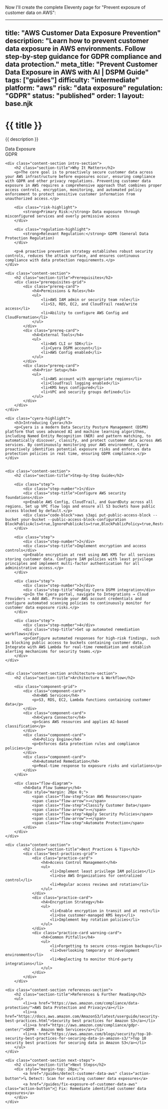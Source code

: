 Now I'll create the complete Eleventy page for "Prevent exposure of customer data on AWS":

---
title: "AWS Customer Data Exposure Prevention"
description: "Learn how to prevent customer data exposure in AWS environments. Follow step-by-step guidance for GDPR compliance and data protection."
meta_title: "Prevent Customer Data Exposure in AWS with AI | DSPM Guide"
tags: ["guides"]
difficulty: "intermediate"
platform: "aws"
risk: "data exposure"
regulation: "GDPR"
status: "published"
order: 1
layout: base.njk
---

<div class="container">
    <div class="header">
        <h1>{{ title }}</h1>
        <p>{{ description }}</p>
        <div class="badge">Data Exposure</div>
        <div class="badge regulation">GDPR</div>
    </div>

    <div class="content-section intro-section">
        <h2 class="section-title">Why It Matters</h2>
        <p>The core goal is to proactively secure customer data across your AWS infrastructure before exposures occur, ensuring compliance with GDPR and other privacy regulations. Preventing customer data exposure in AWS requires a comprehensive approach that combines proper access controls, encryption, monitoring, and automated policy enforcement to protect sensitive customer information from unauthorized access.</p>
        
        <div class="risk-highlight">
            <strong>Primary Risk:</strong> Data exposure through misconfigured services and overly permissive access
        </div>
        
        <div class="regulation-highlight">
            <strong>Relevant Regulation:</strong> GDPR (General Data Protection Regulation)
        </div>
        
        <p>A proactive prevention strategy establishes robust security controls, reduces the attack surface, and ensures continuous compliance with data protection requirements.</p>
    </div>

    <div class="content-section">
        <h2 class="section-title">Prerequisites</h2>
        <div class="prerequisites-grid">
            <div class="prereq-card">
                <h4>Permissions & Roles</h4>
                <ul>
                    <li>AWS IAM admin or security team role</li>
                    <li>S3, RDS, EC2, and CloudTrail read/write access</li>
                    <li>Ability to configure AWS Config and CloudFormation</li>
                </ul>
            </div>
            <div class="prereq-card">
                <h4>External Tools</h4>
                <ul>
                    <li>AWS CLI or SDK</li>
                    <li>Cyera DSPM account</li>
                    <li>AWS Config enabled</li>
                </ul>
            </div>
            <div class="prereq-card">
                <h4>Prior Setup</h4>
                <ul>
                    <li>AWS account with appropriate regions</li>
                    <li>CloudTrail logging enabled</li>
                    <li>KMS keys configured</li>
                    <li>VPC and security groups defined</li>
                </ul>
            </div>
        </div>
    </div>
	
    <div class="cyera-highlight">
        <h3>Introducing Cyera</h3>
        <p>Cyera is a modern Data Security Posture Management (DSPM) platform that uses advanced AI and machine learning algorithms, including Named Entity Recognition (NER) and pattern matching, to automatically discover, classify, and protect customer data across AWS services. By continuously monitoring your AWS environment, Cyera proactively identifies potential exposure risks and enforces data protection policies in real time, ensuring GDPR compliance.</p>
    </div>
	

    <div class="content-section">
        <h2 class="section-title">Step-by-Step Guide</h2>
        
        <div class="step">
            <div class="step-number">1</div>
            <div class="step-title">Configure AWS security foundations</div>
            <p>Enable AWS Config, CloudTrail, and GuardDuty across all regions. Set up VPC flow logs and ensure all S3 buckets have public access blocked by default.</p>
            <div class="code-block">aws s3api put-public-access-block --bucket your-bucket --public-access-block-configuration BlockPublicAcls=true,IgnorePublicAcls=true,BlockPublicPolicy=true,RestrictPublicBuckets=true</div>
        </div>

        <div class="step">
            <div class="step-number">2</div>
            <div class="step-title">Implement encryption and access controls</div>
            <p>Enable encryption at rest using AWS KMS for all services storing customer data. Configure IAM policies with least privilege principles and implement multi-factor authentication for all administrative access.</p>
        </div>

        <div class="step">
            <div class="step-number">3</div>
            <div class="step-title">Deploy Cyera DSPM integration</div>
            <p>In the Cyera portal, navigate to Integrations → Cloud Providers → Add AWS. Provide your AWS account credentials and configure automated scanning policies to continuously monitor for customer data exposure risks.</p>
        </div>

        <div class="step">
            <div class="step-number">4</div>
            <div class="step-title">Set up automated remediation workflows</div>
            <p>Configure automated responses for high-risk findings, such as blocking public access to buckets containing customer data. Integrate with AWS Lambda for real-time remediation and establish alerting mechanisms for security teams.</p>
        </div>
    </div>


    <div class="content-section architecture-section">
        <h2 class="section-title">Architecture & Workflow</h2>
        
        <div class="component-grid">
            <div class="component-card">
                <h4>AWS Services</h4>
                <p>S3, RDS, EC2, Lambda functions containing customer data</p>
            </div>
            <div class="component-card">
                <h4>Cyera Connector</h4>
                <p>Scans AWS resources and applies AI-based classification</p>
            </div>
            <div class="component-card">
                <h4>Policy Engine</h4>
                <p>Enforces data protection rules and compliance policies</p>
            </div>
            <div class="component-card">
                <h4>Automated Remediation</h4>
                <p>Real-time response to exposure risks and violations</p>
            </div>
        </div>

        <div class="flow-diagram">
            <h4>Data Flow Summary</h4>
            <div style="margin: 20px 0;">
                <span class="flow-step">Scan AWS Resources</span>
                <span class="flow-arrow">→</span>
                <span class="flow-step">Classify Customer Data</span>
                <span class="flow-arrow">→</span>
                <span class="flow-step">Apply Security Policies</span>
                <span class="flow-arrow">→</span>
                <span class="flow-step">Automate Protection</span>
            </div>
        </div>
    </div>

	<div class="content-section">
	        <h2 class="section-title">Best Practices & Tips</h2>
	        <div class="best-practices-grid">
	            <div class="practice-card">
	                <h4>Access Control Management</h4>
	                <ul>
	                    <li>Implement least privilege IAM policies</li>
	                    <li>Use AWS Organizations for centralized control</li>
	                    <li>Regular access reviews and rotation</li>
	                </ul>
	            </div>
	            <div class="practice-card">
	                <h4>Encryption Strategy</h4>
	                <ul>
	                    <li>Enable encryption in transit and at rest</li>
	                    <li>Use customer-managed KMS keys</li>
	                    <li>Implement key rotation policies</li>
	                </ul>
	            </div>
	            <div class="practice-card warning-card">
	                <h4>Common Pitfalls</h4>
	                <ul>
	                    <li>Forgetting to secure cross-region backups</li>
	                    <li>Overlooking temporary or development environments</li>
	                    <li>Neglecting to monitor third-party integrations</li>
	                </ul>
	            </div>
	        </div>
	    </div>

    <div class="content-section references-section">
        <h2 class="section-title">References & Further Reading</h2>
        <ul>
            <li><a href="https://aws.amazon.com/compliance/data-protection/">AWS Data Protection and Privacy</a></li>
            <li><a href="https://docs.aws.amazon.com/AmazonS3/latest/userguide/security-best-practices.html">Security best practices for Amazon S3</a></li>
            <li><a href="https://aws.amazon.com/compliance/gdpr-center/">GDPR - Amazon Web Services</a></li>
            <li><a href="https://aws.amazon.com/blogs/security/top-10-security-best-practices-for-securing-data-in-amazon-s3/">Top 10 security best practices for securing data in Amazon S3</a></li>
        </ul>
    </div>

    <div class="content-section next-steps">
        <h2 class="section-title">Next Steps</h2>
        <div style="margin-top: 20px;">
            <a href="/guides/detect-customer-data-aws" class="action-button">🔍 Detect: Scan for existing customer data exposures</a>
            <a href="/guides/fix-exposure-of-customer-data-aws" class="action-button">🔧 Fix: Remediate identified customer data exposures</a>
        </div>
    </div>
</div>